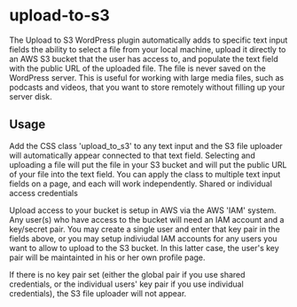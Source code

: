 # upload-to-s3
The Upload to S3 WordPress plugin automatically adds to specific text input fields the ability to select a file from your local machine, upload it directly to an AWS S3 bucket that the user has access to, and populate the text field with the public URL of the uploaded file. The file is never saved on the WordPress server. This is useful for working with large media files, such as podcasts and videos, that you want to store remotely without filling up your server disk.

## Usage
Add the CSS class 'upload_to_s3' to any text input and the S3 file uploader will automatically appear connected to that text field. Selecting and uploading a file will put the file in your S3 bucket and will put the public URL of your file into the text field. You can apply the class to multiple text input fields on a page, and each will work independently.
Shared or individual access credentials

Upload access to your bucket is setup in AWS via the AWS 'IAM' system. Any user(s) who have access to the bucket will need an IAM account and a key/secret pair. You may create a single user and enter that key pair in the fields above, or you may setup indiviudal IAM accounts for any users you want to allow to upload to the S3 bucket. In this latter case, the user's key pair will be maintainted in his or her own profile page.

If there is no key pair set (either the global pair if you use shared credentials, or the individual users' key pair if you use individual credentials), the S3 file uploader will not appear.
